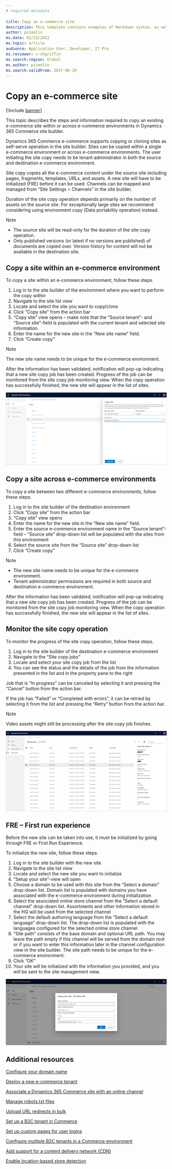 ```yaml
---
# required metadata

title: Copy an e-commerce site
description: This template contains examples of Markdown syntax, as well as guidance on setting the metadata.
author: psimolin
ms.date: 02/23/2022
ms.topic: article
audience: Application User, Developer, IT Pro
ms.reviewer: v-chgriffin
ms.search.region: Global
ms.author: psimolin
ms.search.validFrom: 2017-06-20
---
```


# Copy an e-commerce site

[!include [banner](../includes/banner.md)]

This topic describes the steps and information required to copy an existing e-commerce site within or across e-commerce environments in Dynamics 365 Commerce site builder.

Dynamics 365 Commerce e-commerce supports copying or cloning sites as self-serve operation in the site builder. Sites can be copied within a single e-commerce environment or across e-commerce environments. The user initiating the site copy needs to be tenant administrator in both the source and destination e-commerce environment. 

Site copy copies all the e-commerce content under the source site including pages, fragments, templates, URLs, and assets. A new site will have to be initialized (FRE) before it can be used. Channels can be mapped and managed from “Site Settings > Channels” in the site builder. 

Duration of the site copy operation depends primarily on the number of assets on the source site. For exceptionally large sites we recommend considering using environment copy (Data portability operation) instead. 

> [!NOTE]
> - The source site will be read-only for the duration of the site copy operation. 
> - Only published versions (or latest if no versions are published) of documents are copied over. Version history for content will not be available in the destination site.

## Copy a site within an e-commerce environment 

To copy a site within an e-commerce environment, follow these steps.

1. Log in to the site builder of the environment where you want to perform the copy within 
1. Navigate to the site list view 
1. Locate and select the site you want to copy/clone 
1. Click “Copy site” from the action bar 
1. “Copy site” view opens – make note that the “Source tenant”- and “Source site”-field is populated with the current tenant and selected site information. 
1. Enter the name for the new site in the “New site name” field. 
1. Click “Create copy” 

> [!NOTE]
> The new site name needs to be unique for the e-commerce environment.

After the information has been validated, notification will pop-up indicating that a new site copy job has been created. Progress of the job can be monitored from the site copy job monitoring view. When the copy operation has successfully finished, the new site will appear in the list of sites. 

![this is the alt text 1](media/site-copy_1.png)

## Copy a site across e-commerce environments 

To copy a site between two different e-commerce environments, follow these steps. 

1. Log in to the site builder of the destination environment  
1. Click “Copy site” from the action bar 
1. “Copy site” view opens 
1. Enter the name for the new site in the “New site name” field. 
1. Enter the source e-commerce environment name in the “Source tenant”-field – “Source site” drop-down list will be populated with the sites from this environment 
1. Select the source site from the “Source site” drop-down list 
1. Click “Create copy” 

> [!NOTE]
> - The new site name needs to be unique for the e-commerce environment.
> - Tenant administrator permissions are required in both source and destination e-commerce environment. 

After the information has been validated, notification will pop-up indicating that a new site copy job has been created. Progress of the job can be monitored from the site copy job monitoring view. When the copy operation has successfully finished, the new site will appear in the list of sites. 

## Monitor the site copy operation 

To monitor the progress of the site copy operation, follow these steps. 

1. Log in to the site builder of the destination e-commerce environment 
1. Navigate to the “Site copy jobs” 
1. Locate and select your site copy job from the list 
1. You can see the status and the details of the job from the information presented in the list and in the property pane to the right 

Job that is “In progress” can be canceled by selecting it and pressing the “Cancel” button from the action bar. 

If the job has “Failed” or “Completed with errors”, it can be retried by selecting it from the list and pressing the “Retry” button from the action bar. 

> [!NOTE]
> Video assets might still be processing after the site copy job finishes.

![this is the alt text 2](media/site-copy_2.png)

## FRE – First run experience 

Before the new site can be taken into use, it must be initialized by going through FRE or First Run Experience. 

To initialize the new site, follow these steps. 

1. Log in to the site builder with the new site 
1. Navigate to the site list view 
1. Locate and select the new site you want to initialize 
1. “Setup your site”-view will open 
1. Choose a domain to be used with this site from the “Select a domain” drop-down list. Domain list is populated with domains you have associated with the e-commerce environment during initialization 
1. Select the associated online store channel from the “Select a default channel” drop-down list. Assortments and other information stored in the HQ will be used from the selected channel 
1. Select the default authoring language from the “Select a default language” drop-down list. The drop-down list is populated with the languages configured for the selected online store channel 
1. “Site path” consists of the base domain and optional URL path. You may leave the path empty if this channel will be served from the domain root or if you want to enter this information later in the channel configuration view in the site builder. The site path needs to be unique for the e-commerce environment. 
1. Click “OK” 
1. Your site will be initialized with the information you provided, and you will be sent to the site management view.

![this is the alt text 3](media/site-copy_3.png)

## Additional resources

[Configure your domain name](configure-your-domain-name.md) 

[Deploy a new e-commerce tenant](deploy-ecommerce-site.md) 

[Associate a Dynamics 365 Commerce site with an online channel](associate-site-online-store.md) 

[Manage robots.txt files](manage-robots-txt-files.md) 

[Upload URL redirects in bulk](upload-bulk-redirects.md) 

[Set up a B2C tenant in Commerce](set-up-b2c-tenant.md) 

[Set up custom pages for user logins](custom-pages-user-logins.md) 

[Configure multiple B2C tenants in a Commerce environment](configure-multi-b2c-tenants.md) 

[Add support for a content delivery network (CDN)](add-cdn-support.md) 

[Enable location-based store detection](enable-store-detection.md) 
